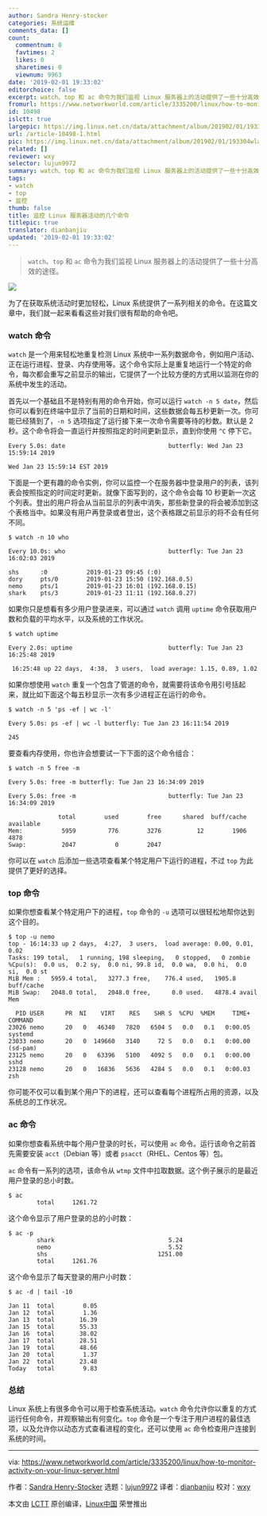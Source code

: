 ```yaml
---
author: Sandra Henry-stocker
categories: 系统运维
comments_data: []
count:
  commentnum: 0
  favtimes: 2
  likes: 0
  sharetimes: 0
  viewnum: 9963
date: '2019-02-01 19:33:02'
editorchoice: false
excerpt: watch、top 和 ac 命令为我们监视 Linux 服务器上的活动提供了一些十分高效的途径。
fromurl: https://www.networkworld.com/article/3335200/linux/how-to-monitor-activity-on-your-linux-server.html
id: 10498
islctt: true
largepic: https://img.linux.net.cn/data/attachment/album/201902/01/193304wla2wpln60ljqfml.jpg
url: /article-10498-1.html
pic: https://img.linux.net.cn/data/attachment/album/201902/01/193304wla2wpln60ljqfml.jpg.thumb.jpg
related: []
reviewer: wxy
selector: lujun9972
summary: watch、top 和 ac 命令为我们监视 Linux 服务器上的活动提供了一些十分高效的途径。
tags:
- watch
- top
- 监控
thumb: false
title: 监控 Linux 服务器活动的几个命令
titlepic: true
translator: dianbanjiu
updated: '2019-02-01 19:33:02'
---
```



> 
> `watch`、`top` 和 `ac` 命令为我们监视 Linux 服务器上的活动提供了一些十分高效的途径。
> 
> 
> 


![](/data/attachment/album/201902/01/193304wla2wpln60ljqfml.jpg)


为了在获取系统活动时更加轻松，Linux 系统提供了一系列相关的命令。在这篇文章中，我们就一起来看看这些对我们很有帮助的命令吧。


### watch 命令


`watch` 是一个用来轻松地重复检测 Linux 系统中一系列数据命令，例如用户活动、正在运行进程、登录、内存使用等。这个命令实际上是重复地运行一个特定的命令，每次都会重写之前显示的输出，它提供了一个比较方便的方式用以监测在你的系统中发生的活动。


首先以一个基础且不是特别有用的命令开始，你可以运行 `watch -n 5 date`，然后你可以看到在终端中显示了当前的日期和时间，这些数据会每五秒更新一次。你可能已经猜到了，`-n 5` 选项指定了运行接下来一次命令需要等待的秒数。默认是 2 秒。这个命令将会一直运行并按照指定的时间更新显示，直到你使用 `^C` 停下它。



```
Every 5.0s: date                             butterfly: Wed Jan 23 15:59:14 2019

Wed Jan 23 15:59:14 EST 2019
```

下面是一个更有趣的命令实例，你可以监控一个在服务器中登录用户的列表，该列表会按照指定的时间定时更新。就像下面写到的，这个命令会每 10 秒更新一次这个列表。登出的用户将会从当前显示的列表中消失，那些新登录的将会被添加到这个表格当中。如果没有用户再登录或者登出，这个表格跟之前显示的将不会有任何不同。



```
$ watch -n 10 who

Every 10.0s: who                             butterfly: Tue Jan 23 16:02:03 2019

shs      :0           2019-01-23 09:45 (:0)
dory     pts/0        2019-01-23 15:50 (192.168.0.5)
nemo     pts/1        2019-01-23 16:01 (192.168.0.15)
shark    pts/3        2019-01-23 11:11 (192.168.0.27)
```

如果你只是想看有多少用户登录进来，可以通过 `watch` 调用 `uptime` 命令获取用户数和负载的平均水平，以及系统的工作状况。



```
$ watch uptime

Every 2.0s: uptime                           butterfly: Tue Jan 23 16:25:48 2019

 16:25:48 up 22 days,  4:38,  3 users,  load average: 1.15, 0.89, 1.02
```

如果你想使用 `watch` 重复一个包含了管道的命令，就需要将该命令用引号括起来，就比如下面这个每五秒显示一次有多少进程正在运行的命令。



```
$ watch -n 5 'ps -ef | wc -l'

Every 5.0s: ps -ef | wc -l butterfly: Tue Jan 23 16:11:54 2019

245
```

要查看内存使用，你也许会想要试一下下面的这个命令组合：



```
$ watch -n 5 free -m

Every 5.0s: free -m butterfly: Tue Jan 23 16:34:09 2019

Every 5.0s: free -m                          butterfly: Tue Jan 23 16:34:09 2019

              total        used        free      shared  buff/cache   available
Mem:           5959         776        3276          12        1906        4878
Swap:          2047           0        2047
```

你可以在 `watch` 后添加一些选项查看某个特定用户下运行的进程，不过 `top` 为此提供了更好的选择。


### top 命令


如果你想查看某个特定用户下的进程，`top` 命令的 `-u` 选项可以很轻松地帮你达到这个目的。



```
$ top -u nemo
top - 16:14:33 up 2 days,  4:27,  3 users,  load average: 0.00, 0.01, 0.02
Tasks: 199 total,   1 running, 198 sleeping,   0 stopped,   0 zombie
%Cpu(s):  0.0 us,  0.2 sy,  0.0 ni, 99.8 id,  0.0 wa,  0.0 hi,  0.0 si,  0.0 st
MiB Mem :   5959.4 total,   3277.3 free,    776.4 used,   1905.8 buff/cache
MiB Swap:   2048.0 total,   2048.0 free,      0.0 used.   4878.4 avail Mem

  PID USER      PR  NI    VIRT    RES    SHR S  %CPU  %MEM     TIME+ COMMAND
23026 nemo      20   0   46340   7820   6504 S   0.0   0.1   0:00.05 systemd
23033 nemo      20   0  149660   3140     72 S   0.0   0.1   0:00.00 (sd-pam)
23125 nemo      20   0   63396   5100   4092 S   0.0   0.1   0:00.00 sshd
23128 nemo      20   0   16836   5636   4284 S   0.0   0.1   0:00.03 zsh
```

你可能不仅可以看到某个用户下的进程，还可以查看每个进程所占用的资源，以及系统总的工作状况。


### ac 命令


如果你想查看系统中每个用户登录的时长，可以使用 `ac` 命令。运行该命令之前首先需要安装 `acct`（Debian 等）或者 `psacct`（RHEL、Centos 等）包。


`ac` 命令有一系列的选项，该命令从 `wtmp` 文件中拉取数据。这个例子展示的是最近用户登录的总小时数。



```
$ ac
        total     1261.72
```

这个命令显示了用户登录的总的小时数：



```
$ ac -p
        shark                                5.24
        nemo                                 5.52
        shs                               1251.00
        total     1261.76
```

这个命令显示了每天登录的用户小时数：



```
$ ac -d | tail -10

Jan 11  total        0.05
Jan 12  total        1.36
Jan 13  total       16.39
Jan 15  total       55.33
Jan 16  total       38.02
Jan 17  total       28.51
Jan 19  total       48.66
Jan 20  total        1.37
Jan 22  total       23.48
Today   total        9.83
```

### 总结


Linux 系统上有很多命令可以用于检查系统活动。`watch` 命令允许你以重复的方式运行任何命令，并观察输出有何变化。`top` 命令是一个专注于用户进程的最佳选项，以及允许你以动态方式查看进程的变化，还可以使用 `ac` 命令检查用户连接到系统的时间。




---


via: <https://www.networkworld.com/article/3335200/linux/how-to-monitor-activity-on-your-linux-server.html>


作者：[Sandra Henry-Stocker](https://www.networkworld.com/author/Sandra-Henry_Stocker/) 选题：[lujun9972](https://github.com/lujun9972) 译者：[dianbanjiu](https://github.com/dianbanjiu) 校对：[wxy](https://github.com/wxy)


本文由 [LCTT](https://github.com/LCTT/TranslateProject) 原创编译，[Linux中国](https://linux.cn/) 荣誉推出